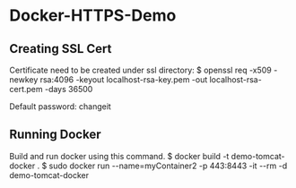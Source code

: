 # Docker-HTTPS-Demo

## Creating SSL Cert
Certificate need to be created under ssl directory:
$ openssl req -x509 -newkey rsa:4096 -keyout localhost-rsa-key.pem -out localhost-rsa-cert.pem -days 36500

Default password: changeit

## Running Docker
Build and run docker using this command.
$ docker build -t demo-tomcat-docker .
$ sudo docker run --name=myContainer2 -p 443:8443 -it --rm -d demo-tomcat-docker
